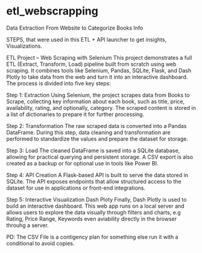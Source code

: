 # etl_webscrapping
Data Extraction From Website to Categorize Books Info  

STEPS, that were used in this ETL + API launcher to get insights,  Visualizations. 

ETL Project – Web Scraping with Selenium
This project demonstrates a full ETL (Extract, Transform, Load) pipeline built from scratch using web scraping. It combines tools like Selenium, Pandas, SQLite, Flask, and Dash Plotly to take data from the web and turn it into an interactive dashboard. The process is divided into five key steps:

Step 1: Extraction
Using Selenium, the project scrapes data from Books to Scrape, collecting key information about each book, such as title, price, availability, rating, and optionally, category. The scraped content is stored in a list of dictionaries to prepare it for further processing.

Step 2: Transformation
The raw scraped data is converted into a Pandas DataFrame. During this step, data cleaning and transformation are performed to standardize the values and prepare the dataset for storage.

Step 3: Load
The cleaned DataFrame is saved into a SQLite database, allowing for practical querying and persistent storage. A CSV export is also created as a backup or for optional use in tools like Power BI.

Step 4: API Creation
A Flask-based API is built to serve the data stored in SQLite. The API exposes endpoints that allow structured access to the dataset for use in applications or front-end integrations.

Step 5: Interactive Visualization Dash Ploty 
Finally, Dash Plotly is used to build an interactive dashboard. This web app runs on a local server and allows users to explore the data visually through filters and charts, e.g Rating, Price Range, Keywords even aviability directly in the browser throuhg a server.

PD: The CSV File is a contigency plan for something else run it with a conditional to avoid copies. 
